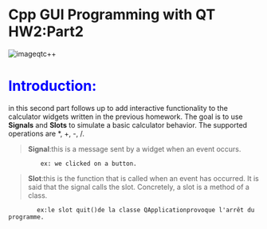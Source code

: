 

# Cpp GUI Programming with QT HW2:Part2

![imageqtc++](https://user-images.githubusercontent.com/93833171/142740904-ae7f6458-f497-47b1-b81f-f530250d112c.png)

# <span style="color:blue">Introduction:</span>
  in this second part follows up to add interactive functionality to the calculator widgets written in the previous homework. The goal is to use **Signals** and **Slots** to simulate a basic calculator behavior. The supported operations are *, +, -, /.

> **Signal**:this is a message sent by a widget when an event occurs.
            
             ex: we clicked on a button.
> **Slot**:this is the function that is called when an event has occurred. It is said that the signal calls the slot. Concretely, a slot is a method of a class.
            
            ex:le slot quit()de la classe QApplicationprovoque l'arrêt du programme.
